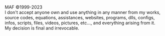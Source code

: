 ﻿MAF ©1999-2023  
I don't accept anyone own and use anything in any manner from my works, source codes, equations, assistances, websites, programs, dlls, configs, infos, scripts, files, videos, pictures, etc..., and everything arising from it.  
My decision is final and irrevocable.  